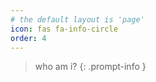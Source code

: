```yaml
---
# the default layout is 'page'
icon: fas fa-info-circle
order: 4
---
```


> who am i?
{: .prompt-info }
